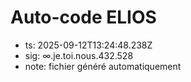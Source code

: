 # Auto-code ELIOS
- ts: 2025-09-12T13:24:48.238Z
- sig: ∞.je.toi.nous.432.528
- note: fichier généré automatiquement
